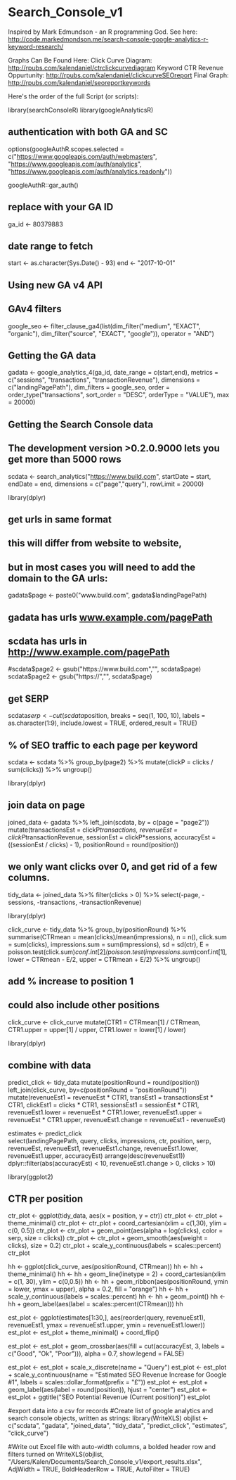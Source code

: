 # Search_Console_v1

Inspired by Mark Edmundson - an R programming God.  See here: http://code.markedmondson.me/search-console-google-analytics-r-keyword-research/

Graphs Can Be Found Here:
Click Curve Diagram: http://rpubs.com/kalendaniel/ctrclickcurvediagram
Keyword CTR Revenue Oppurtunity: http://rpubs.com/kalendaniel/clickcurveSEOreport
Final Graph: http://rpubs.com/kalendaniel/seoreportkeywords

Here's the order of the full Script (or scripts):

library(searchConsoleR)
library(googleAnalyticsR)

## authentication with both GA and SC
options(googleAuthR.scopes.selected = 
          c("https://www.googleapis.com/auth/webmasters",
            "https://www.googleapis.com/auth/analytics",
            "https://www.googleapis.com/auth/analytics.readonly"))

googleAuthR::gar_auth()

## replace with your GA ID
ga_id <- 80379883

## date range to fetch
start <- as.character(Sys.Date() - 93)
end <- "2017-10-01"

## Using new GA v4 API
## GAv4 filters
google_seo <- 
  filter_clause_ga4(list(dim_filter("medium", 
                                    "EXACT", 
                                    "organic"),
                         dim_filter("source", 
                                    "EXACT", 
                                    "google")),
                    operator = "AND")

## Getting the GA data
gadata <-
  google_analytics_4(ga_id,
                     date_range = c(start,end),
                     metrics = c("sessions",
                                 "transactions",
                                 "transactionRevenue"),
                     dimensions = c("landingPagePath"),
                     dim_filters = google_seo,
                     order = order_type("transactions", 
                                        sort_order = "DESC", 
                                        orderType = "VALUE"),
                     max = 20000)

## Getting the Search Console data
## The development version >0.2.0.9000 lets you get more than 5000 rows
scdata <- search_analytics("https://www.build.com", 
                           startDate = start, endDate = end,
                           dimensions = c("page","query"),
                           rowLimit = 20000)
                           
                           
                          
library(dplyr)

## get urls in same format

## this will differ from website to website, 
## but in most cases you will need to add the domain to the GA urls:
gadata$page <- paste0("www.build.com", gadata$landingPagePath)
## gadata has urls www.example.com/pagePath
## scdata has urls in http://www.example.com/pagePath
#scdata$page2 <- gsub("https://www.build.com","", scdata$page)
scdata$page2 <- gsub("https://","", scdata$page)

## get SERP
scdata$serp <- cut(scdata$position, 
                   breaks = seq(1, 100, 10), 
                   labels = as.character(1:9),
                   include.lowest = TRUE, 
                   ordered_result = TRUE)

## % of SEO traffic to each page per keyword
scdata <- scdata %>% 
  group_by(page2) %>% 
  mutate(clickP = clicks / sum(clicks)) %>%
  ungroup()
  
library(dplyr)

## join data on page
joined_data <- gadata %>%
  left_join(scdata, by = c(page = "page2")) 
  mutate(transactionsEst = clickP*transactions,
         revenueEst = clickP*transactionRevenue,
         sessionEst = clickP*sessions,
         accuracyEst = ((sessionEst / clicks) - 1),
         positionRound = round(position))

## we only want clicks over 0, and get rid of a few columns.
tidy_data <- joined_data %>% 
  filter(clicks > 0) %>% 
  select(-page, -sessions, -transactions, -transactionRevenue)  
  
library(dplyr)

click_curve <- tidy_data %>% 
  group_by(positionRound) %>% 
  summarise(CTRmean = mean(clicks)/mean(impressions),
            n = n(),
            click.sum = sum(clicks),
            impressions.sum = sum(impressions),
            sd = sd(ctr),
            E = poisson.test(click.sum)$conf.int[2] / poisson.test(impressions.sum)$conf.int[1],
            lower = CTRmean - E/2,
            upper = CTRmean + E/2) %>% ungroup()

## add % increase to position 1
## could also include other positions
click_curve <- click_curve 
  mutate(CTR1 = CTRmean[1] / CTRmean,
         CTR1.upper = upper[1] / upper,
         CTR1.lower = lower[1] / lower)
  
  
library(dplyr)
## combine with data

predict_click <- tidy_data 
  mutate(positionRound = round(position)) 
  left_join(click_curve, by=c(positionRound = "positionRound")) 
  mutate(revenueEst1 = revenueEst * CTR1,
         transEst1 = transactionsEst * CTR1,
         clickEst1 = clicks * CTR1,
         sessionsEst1 = sessionEst * CTR1,
         revenueEst1.lower = revenueEst * CTR1.lower,
         revenueEst1.upper = revenueEst * CTR1.upper,
         revenueEst1.change = revenueEst1 - revenueEst)

estimates <- predict_click  
  select(landingPagePath, query, clicks, impressions, 
         ctr, position, serp, revenueEst, revenueEst1, 
         revenueEst1.change, revenueEst1.lower, revenueEst1.upper, 
         accuracyEst) 
  arrange(desc(revenueEst1))  
  dplyr::filter(abs(accuracyEst) < 10, 
                revenueEst1.change > 0, 
                clicks > 10)


library(ggplot2)

## CTR per position
ctr_plot <- ggplot(tidy_data, aes(x = position, 
                                  y = ctr))
ctr_plot <- ctr_plot + theme_minimal()
ctr_plot <- ctr_plot + coord_cartesian(xlim = c(1,30), 
                                       ylim = c(0, 0.5))
ctr_plot <- ctr_plot + geom_point(aes(alpha = log(clicks),
                                      color = serp, 
                                      size = clicks))
ctr_plot <- ctr_plot + geom_smooth(aes(weight = clicks), 
                                   size = 0.2)
ctr_plot + scale_y_continuous(labels = scales::percent)
ctr_plot

hh <- ggplot(click_curve, aes(positionRound, CTRmean)) 
hh <- hh + theme_minimal()
hh <- hh + geom_line(linetype = 2) + coord_cartesian(xlim = c(1, 30), 
                                                     ylim = c(0,0.5))
hh <- hh + geom_ribbon(aes(positionRound, ymin = lower, ymax = upper), 
                       alpha = 0.2, 
                       fill = "orange")
hh <- hh + scale_y_continuous(labels = scales::percent)
hh <- hh + geom_point() 
hh <- hh + geom_label(aes(label = scales::percent(CTRmean)))
hh


est_plot <- ggplot(estimates[1:30,], 
                   aes(reorder(query, revenueEst1), 
                       revenueEst1, 
                       ymax = revenueEst1.upper, 
                       ymin =  revenueEst1.lower))
est_plot <- est_plot + theme_minimal() + coord_flip()

est_plot <- est_plot + geom_crossbar(aes(fill = cut(accuracyEst, 
                                                    3, 
                                                    labels = c("Good",
                                                               "Ok",
                                                               "Poor"))), 
                                     alpha = 0.7, 
                                     show.legend = FALSE)

est_plot <- est_plot + scale_x_discrete(name = "Query")
est_plot <- est_plot + scale_y_continuous(name = "Estimated SEO Revenue Increase for Google #1", 
                                          labels = scales::dollar_format(prefix = "£"))
est_plot <- est_plot + geom_label(aes(label = round(position)), 
                                  hjust = "center")
est_plot <- est_plot + ggtitle("SEO Potential Revenue (Current position)")
est_plot


#export data into a csv for records
#Create list of google analytics and search console objects, written as strings:
library(WriteXLS)
objlist <- c("scdata", "gadata", "joined_data", "tidy_data", "predict_click", "estimates", "click_curve")

#Write out Excel file with auto-width columns, a bolded header row and filters turned on
WriteXLS(objlist, "/Users/Kalen/Documents/Search_Console_v1/export_results.xlsx",
         AdjWidth = TRUE, BoldHeaderRow = TRUE, AutoFilter = TRUE)
